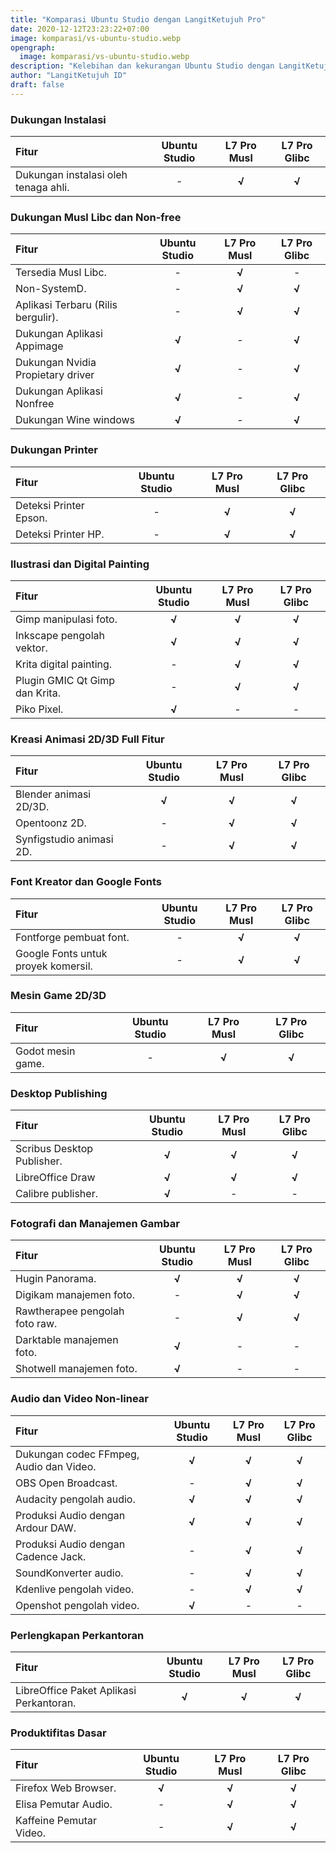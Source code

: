 ```yaml
---
title: "Komparasi Ubuntu Studio dengan LangitKetujuh Pro"
date: 2020-12-12T23:23:22+07:00
image: komparasi/vs-ubuntu-studio.webp
opengraph:
  image: komparasi/vs-ubuntu-studio.webp
description: "Kelebihan dan kekurangan Ubuntu Studio dengan LangitKetujuh Pro."
author: "LangitKetujuh ID"
draft: false
---
```


### Dukungan Instalasi

**Fitur** | **Ubuntu Studio** | **L7 Pro Musl** | **L7 Pro Glibc**
:--- | :---: | :---: | :---:
Dukungan instalasi oleh tenaga ahli. | - | **√** | **√**

### Dukungan Musl Libc dan Non-free

**Fitur** | **Ubuntu Studio** | **L7 Pro Musl** | **L7 Pro Glibc**
:--- | :---: | :---: | :---:
Tersedia Musl Libc. | - | **√** | -
Non-SystemD. | - | **√** | **√**
Aplikasi Terbaru (Rilis bergulir). | - | **√** | **√**
Dukungan Aplikasi Appimage | **√** | - | **√**
Dukungan Nvidia Propietary driver | **√** | - | **√**
Dukungan Aplikasi Nonfree  | **√** |- | **√**
Dukungan Wine windows | **√** | - | **√**

### Dukungan Printer

**Fitur** | **Ubuntu Studio** | **L7 Pro Musl** | **L7 Pro Glibc**
:--- | :---: | :---: | :---:
Deteksi Printer Epson. | - | **√** | **√**
Deteksi Printer HP. | - | **√** | **√**

### Ilustrasi dan Digital Painting

**Fitur** | **Ubuntu Studio** | **L7 Pro Musl** | **L7 Pro Glibc**
:--- | :---: | :---: | :---:
Gimp manipulasi foto. | **√** | **√** | **√**
Inkscape pengolah vektor. | **√** | **√** | **√**
Krita digital painting. | - | **√** | **√**
Plugin GMIC Qt Gimp dan Krita. | - | **√** | **√**
Piko Pixel. | **√** | - | - 

### Kreasi Animasi 2D/3D Full **Fitur**

**Fitur** | **Ubuntu Studio** | **L7 Pro Musl** | **L7 Pro Glibc**
:--- | :---: | :---: | :---:
Blender animasi 2D/3D. | **√** | **√** | **√**
Opentoonz 2D. | - | **√** | **√**
Synfigstudio animasi 2D. | - | **√** | **√**

### Font Kreator dan Google Fonts

**Fitur** | **Ubuntu Studio** | **L7 Pro Musl** | **L7 Pro Glibc**
:--- | :---: | :---: | :---:
Fontforge pembuat font. | - | **√** | **√**
Google Fonts untuk proyek komersil. | - | **√** | **√**

### Mesin Game 2D/3D

**Fitur** | **Ubuntu Studio** | **L7 Pro Musl** | **L7 Pro Glibc**
:--- | :---: | :---: | :---:
Godot mesin game. | - | **√** | **√**

### Desktop Publishing

**Fitur** | **Ubuntu Studio** | **L7 Pro Musl** | **L7 Pro Glibc**
:--- | :---: | :---: | :---:
Scribus Desktop Publisher. | **√** | **√** | **√**
LibreOffice Draw | **√** | **√** | **√**
Calibre publisher. | **√** | - | -

### Fotografi dan Manajemen Gambar

**Fitur** | **Ubuntu Studio** | **L7 Pro Musl** | **L7 Pro Glibc**
:--- | :---: | :---: | :---:
Hugin Panorama. | **√** | **√** | **√**
Digikam manajemen foto. | - | **√** | **√**
Rawtherapee pengolah foto raw. | -| **√** | **√**
Darktable manajemen foto. | **√** | - | -
Shotwell manajemen foto. | **√** | - | - 

### Audio dan Video Non-linear

**Fitur** | **Ubuntu Studio** | **L7 Pro Musl** | **L7 Pro Glibc**
:--- | :---: | :---: | :---:
Dukungan codec FFmpeg, Audio dan Video. | **√** | **√** | **√**
OBS Open Broadcast. | - | **√** | **√**
Audacity pengolah audio. | **√** | **√** | **√**
Produksi Audio dengan Ardour DAW. | **√** | **√** | **√**
Produksi Audio dengan Cadence Jack. | - | **√** | **√**
SoundKonverter audio. | - | **√** | **√**
Kdenlive pengolah video. | - | **√** | **√**
Openshot pengolah video. | **√** | - | -

### Perlengkapan Perkantoran

**Fitur** | **Ubuntu Studio** | **L7 Pro Musl** | **L7 Pro Glibc**
:--- | :---: | :---: | :---:
LibreOffice Paket Aplikasi Perkantoran. | **√** | **√** | **√**

### Produktifitas Dasar

**Fitur** | **Ubuntu Studio** | **L7 Pro Musl** | **L7 Pro Glibc**
:--- | :---: | :---: | :---:
Firefox Web Browser. | **√** | **√** | **√**
Elisa Pemutar Audio. | - | **√** | **√**
Kaffeine Pemutar Video. | - | **√** | **√**
